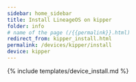 ```yaml
---
sidebar: home_sidebar
title: Install LineageOS on kipper
folder: info
# name of the page (/{{permalink}}.html)
redirect_from: kipper_install.html
permalink: /devices/kipper/install
device: kipper
---
```

{% include templates/device_install.md %}
